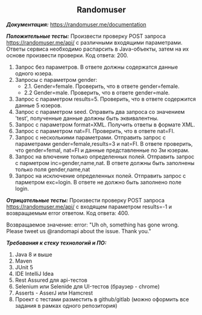 <h2 align="center" > Randomuser </h2>

***Документация:*** https://randomuser.me/documentation

***Положительные тесты:***
Произвести проверку POST запроса https://randomuser.me/api/ с различными входящими параметрами. Ответы сервиса необходимо распарсить в Java-объекты, затем на их основе произвести проверки. Код ответа: 200.
1. Запрос без параметров. В ответе должны содержатся данные одного юзера.
2. Запросы с параметром gender:
   - 2.1. Gender=female. Проверить, что в ответе gender=female.
   - 2.2 Gender=male. Проверить, что в ответе gender=male.
3. Запрос с параметром results=5. Проверить, что в ответе содержится данные 5 юзеров.
4. Запрос с параметром seed. Оправить два запроса со значением 'test', полученные данные должны быть эквивалентны.
5. Запрос с параметром format=XML. Получить ответы в формате XML.
6. Запрос с параметром nat=FI. Проверить, что в ответе nat=FI.
7. Запрос с несколькими параметрами. Отправить запрос с параметрами gender=female,results=3 и nat=FI. В ответе проверить, что gender=femal, nat=FI и данные представленные по 3м юзерам.
8. Запрос на влючение только определенных полей. Отправить запрос с парметром inc=gender,name,nat. В ответе должны быть заполнены только поля gender,name,nat
9. Запрос на исключение определенных полей. Отправить запрос с парметром exc=login. В ответе не должно быть заполнено поле login.

***Отрицательные тесты:***
Произвести проверку POST запроса https://randomuser.me/api/ с входящем параметром results=-1 и возвращаемым error ответом. Код ответа: 400.

Возвращаемое значение: error: "Uh oh, something has gone wrong. Please tweet us @randomapi about the issue. Thank you."

***Требования к стеку технологий и ПО:***
1. Java 8 и выше
2. Maven
3. JUnit 5
4. IDE IntelliJ Idea
5. Rest Assured для api-тестов
6. Selenium или Selenide для UI-тестов (браузер - chrome)
7. Asserts - AsserJ или Hamcrest
8. Проект с тестами разместить в github/gitlab (можно оформить все задания в рамках одного репозитория)
